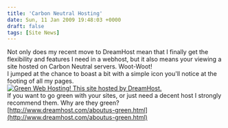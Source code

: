 ```yaml
---
title: 'Carbon Neutral Hosting'
date: Sun, 11 Jan 2009 19:48:03 +0000
draft: false
tags: [Site News]
---
```


Not only does my recent move to DreamHost mean that I finally get the flexibility and features I need in a webhost, but it also means your viewing a site hosted on Carbon Neutral servers. Woot-Woot!  
I jumped at the chance to boast a bit with a simple icon you'll notice at the footing of all my pages. [![Green Web Hosting! This site hosted by DreamHost.](https://secure.newdream.net/green3.gif "Green Web Hosting! This site hosted by DreamHost.")](https://secure.newdream.net/green3.gif)  
If you want to go green with your sites, or just need a decent host I strongly recommend them. Why are they green? [http://www.dreamhost.com/aboutus-green.html](http://www.dreamhost.com/aboutus-green.html)